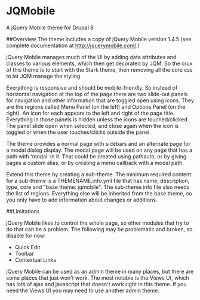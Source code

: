 # JQMobile
A jQuery Mobile theme for Drupal 8

##Overview
The theme includes a copy of jQuery Mobile version 1.4.5 (see complete documentation at http://jquerymobile.com/.)

jQuery Mobile manages much of the UI by adding data attributes and classes to various elements, which then get decorated by JQM. So the crux of this theme is to start with the Stark theme, then removing
all the core css to let JQM manage the styling.

Everything is responsive and should be mobile-friendly. So instead of horizontal navigation at the top of the page there are two slide-out panels for navigation and other information that are toggled open using icons.
They are the regions called Menu Panel (on the left) and Options Panel (on the right).
An icon for each appears to the left and right of the page title. Everything in those panels is hidden unless the icons are touched/clicked. The panel slide open when selected, and close again when the icon is toggled
or when the user touches/clicks outside the panel.

The theme provides a normal page with sidebars and an alternate page for a modal dialog display. The modal page will be used on any page that has a path with 'modal' in it. That could be created using pathauto, or by giving pages
a custom alias, or by creating a menu callback with a modal path.

Extend this theme by creating a sub-theme. The minimum required content for a sub-theme is a THEMENAME.info.yml file that has name, description, type, core and "base theme: jqmobile". The sub-theme info file also
needs the list of regions. Everything else will be inherited from the base theme, so you only have to add information about changes or additions.

##Limitations

jQuery Mobile likes to control the whole page, so other modules that try to do that can be a problem. The following may be problematic and broken, so disable for now:
- Quick Edit
- Toolbar
- Contextual Links

jQuery Mobile can be used as an admin theme in many places, but there are some places that just won't work. The most notable is the Views UI, which has lots of ajax and javascript that doesn't work right in this theme. If you need the Views UI you may need to use another admin theme.
